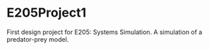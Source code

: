 E205Project1
============

First design project for E205: Systems Simulation. A simulation of a predator-prey model.
